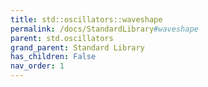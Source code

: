 ```yaml
---
title: std::oscillators::waveshape
permalink: /docs/StandardLibrary#waveshape
parent: std.oscillators
grand_parent: Standard Library
has_children: False
nav_order: 1
---
```


